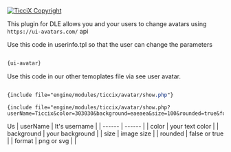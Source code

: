 [![TicciX Copyright](https://i.imgur.com/mzb8YWb.png)](https://github.com/Ticcix/)

This plugin for  DLE allows you and your users to change avatars using ``` https://ui-avatars.com/ ``` api 

Use this code in userinfo.tpl so that the user can change the parameters


```css 

{ui-avatar}

```

Use this code in our other temoplates file via see user avatar.
```css 

{include file="engine/modules/ticcix/avatar/show.php"}

```

``` 
{include file="engine/modules/ticcix/avatar/show.php?userName=Ticcix&color=303030&background=eaeaea&size=100&rounded=true&format=svg"}
```

Us
| userName | It's username |
| ------ | ------ |
| color | your text color  |
| background | your background |
| size | image size |
| rounded | false or true |
| format | png or svg | |
